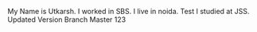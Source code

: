 My Name is Utkarsh.
I worked in SBS.
I live in noida.
Test
I studied at JSS.
Updated Version Branch
Master
123
